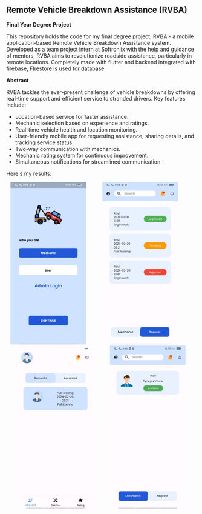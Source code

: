 
## Remote Vehicle Breakdown Assistance (RVBA)

**Final Year Degree Project**

This repository holds the code for my final degree project, RVBA - a mobile application-based Remote Vehicle Breakdown Assistance system. Developed as a team project intern at Softroniix with the help and guidance of mentors, RVBA aims to revolutionize roadside assistance, particularly in remote locations. Completely made with flutter and backend integrated with firebase, FIrestore is used for database


**Abstract**

RVBA tackles the ever-present challenge of vehicle breakdowns by offering real-time support and efficient service to stranded drivers. Key features include:

-   Location-based service for faster assistance.
-   Mechanic selection based on experience and ratings.
-   Real-time vehicle health and location monitoring.
-   User-friendly mobile app for requesting assistance, sharing details, and tracking service status.
-   Two-way communication with mechanics.
-   Mechanic rating system for continuous improvement.
-   Simultaneous notifications for streamlined communication.
  
Here's my results: 

<div align="center">
    <img src="config/get_started.jpg" width="200">
    &nbsp; &nbsp; &nbsp; &nbsp; &nbsp;
    <img src="config/home.jpg" width="200">
    &nbsp; &nbsp; &nbsp; &nbsp; &nbsp;
    <img src="config/home_2.jpg" width="200">
     &nbsp; &nbsp; &nbsp; &nbsp; &nbsp;
     <img src="config/home_3.jpg" width="200">
</div>
